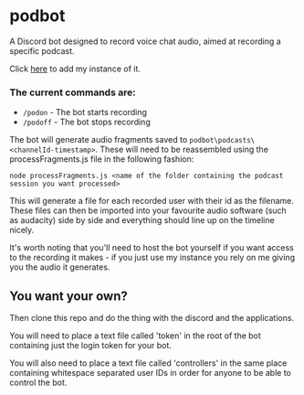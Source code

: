 # podbot
A Discord bot designed to record voice chat audio, aimed at recording a specific podcast.

Click [here](https://discordapp.com/oauth2/authorize?client_id=270724051234717698&scope=bot&permissions=133237760) to add my instance of it.

### The current commands are:
- `/podon` - The bot starts recording
- `/podoff` - The bot stops recording
  
The bot will generate audio fragments saved to `podbot\podcasts\<channelId-timestamp>`. These will need to be reassembled using the processFragments.js file in the following fashion:

`node processFragments.js <name of the folder containing the podcast session you want processed>`

This will generate a file for each recorded user with their id as the filename. These files can then be imported into your favourite audio software (such as audacity) side by side and everything should line up on the timeline nicely.

It's worth noting that you'll need to host the bot yourself if you want access to the recording it makes - if you just use my instance you rely on me giving you the audio it generates.

## You want your own?
Then clone this repo and do the thing with the discord and the applications.

You will need to place a text file called 'token' in the root of the bot containing just the login token for your bot.

You will also need to place a text file called 'controllers' in the same place containing whitespace separated user IDs in order for anyone to be able to control the bot.
